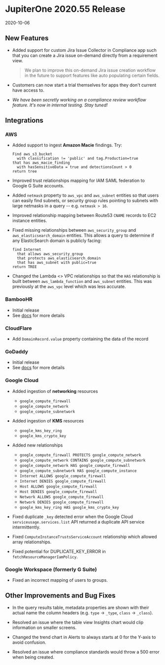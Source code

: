 # JupiterOne 2020.55 Release

2020-10-06

## New Features

- Added support for custom Jira Issue Collector in Compliance app such that you can create a Jira
  issue on-demand directly from a requirement view. 

  > We plan to improve this on-demand Jira issue creation workflow in the future to support features
  > like auto populating certain fields.

- Customers can now start a trial themselves for apps they don't current have access to.

- _We have been secretly working on a compliance review workflow feature. It's now in internal testing. Stay tuned!_

## Integrations

### AWS

* Added support to ingest **Amazon Macie** findings. Try:

  ```j1ql
  Find aws_s3_bucket 
    with classification != 'public' and tag.Production=true
  that has aws_macie_finding 
    with hasSensitiveData = true and detectionsCount > 0 
  return tree
  ```

* Improved trust relationships mapping for IAM SAML federation to Google G Suite accounts.

* Added `netmask` property to `aws_vpc` and `aws_subnet` entities so that users can easily find subnets, 
  or security group rules pointing to subnets with large netmasks in a query -- e.g. `netmask > 16`.

* Improved relationship mapping between Route53 `CNAME` records to EC2 instance entities.

* Fixed missing relationships between `aws_security_group` and `aws_elasticsearch_domain` entities.
  This allows a query to determine if any ElasticSearch domain is publicly facing:

  ```j1ql
  find Internet 
    that allows aws_security_group 
    that protects aws_elasticsearch_domain 
    that has aws_subnet with public=true
  return TREE
  ```

* Changed the Lambda <> VPC relationships so that the `HAS` relationship is built between 
  `aws_lambda_function` and `aws_subnet` entities. This was previously at the `aws_vpc` level 
  which was less accurate. 

### BambooHR

* Initial release 
* See [docs](../docs/integrations/bamboohr/index.md) for more details

### CloudFlare

- Add `DomainRecord.value` property containing the data of the record

### GoDaddy

* Initial release 
* See [docs](../docs/integrations/godaddy/index.md) for more details

### Google Cloud

* Added ingestion of **networking** resources
  - `google_compute_firewall`
  - `google_compute_network`
  - `google_compute_subnetwork`

* Added ingestion of **KMS** resources
  - `google_kms_key_ring`
  - `google_kms_crypto_key`

* Added new relationships
  - `google_compute_firewall PROTECTS google_compute_network`
  - `google_compute_network CONTAINS google_compute_subnetwork`
  - `google_compute_network HAS google_compute_firewall`
  - `google_compute_subnetwork HAS google_compute_instance`
  - `Internet ALLOWS google_compute_firewall`
  - `Internet DENIES google_compute_firewall`
  - `Host ALLOWS google_compute_firewall`
  - `Host DENIES google_compute_firewall`
  - `Network ALLOWS google_compute_firewall`
  - `Network DENIES google_compute_firewall`
  - `google_kms_key_ring HAS google_kms_crypto_key`

* Fixed duplicate `_key` detected error when the Google Cloud
  `serviceusage.services.list` API returned a duplicate API service
  intermittently.

* Fixed `ComputeInstanceTrustsServiceAccount` relationship which allowed array
  relationships.

* Fixed potential for DUPLICATE_KEY_ERROR in `fetchResourceManagerIamPolicy`.

### Google Workspace (formerly G Suite)

- Fixed an incorrect mapping of users to groups.

## Other Improvements and Bug Fixes

- In the query results table, metadata properties are shown with their actual name the column 
  headers (e.g. `type` -> `_type`, `class` -> `_class`).

- Resolved an issue where the table view Insights chart would clip information on smaller screens.

- Changed the trend chart in Alerts to always starts at 0 for the Y-axis to avoid confusion.

- Resolved an issue where compliance standards would throw a 500 error when being created.
